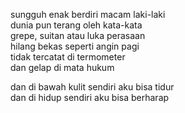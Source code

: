 sungguh enak berdiri macam laki-laki  
dunia pun terang oleh kata-kata  
grepe, suitan atau luka perasaan  
hilang bekas seperti angin pagi  
tidak tercatat di termometer  
dan gelap di mata hukum

dan di bawah kulit sendiri aku bisa tidur  
dan di hidup sendiri aku bisa berharap
